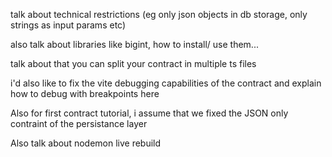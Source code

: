 



talk about technical restrictions (eg only json objects in db storage, only strings as input params etc)

also talk about libraries like bigint, how to install/ use them...

talk about that you can split your contract in multiple ts files

i'd also like to fix the vite debugging capabilities of the contract and explain how to debug with breakpoints here

Also for first contract tutorial, i assume that we fixed the JSON only contraint of the persistance layer

Also talk about nodemon live rebuild